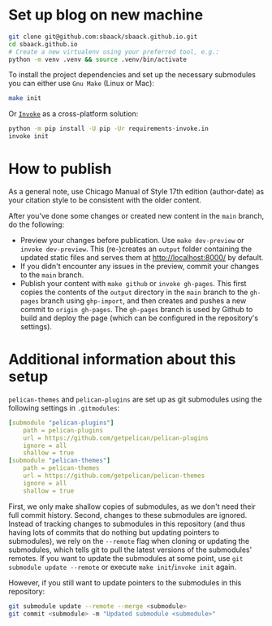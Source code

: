 # Set up blog on new machine

```bash
git clone git@github.com:sbaack/sbaack.github.io.git
cd sbaack.github.io
# Create a new virtualenv using your preferred tool, e.g.:
python -m venv .venv && source .venv/bin/activate
```

To install the project dependencies and set up the necessary submodules you can either use `Gnu Make` (Linux or Mac):

```bash
make init
```

Or [`Invoke`](https://www.pyinvoke.org/) as a cross-platform solution:

```bash
python -m pip install -U pip -Ur requirements-invoke.in
invoke init
```

# How to publish

As a general note, use Chicago Manual of Style 17th edition (author-date) as your citation style to be consistent with the older content.

After you've done some changes or created new content in the `main` branch, do the following:

- Preview your changes before publication. Use `make dev-preview` or `invoke dev-preview`. This (re-)creates an `output` folder containing the updated static files and serves them at <http://localhost:8000/> by default.
- If you didn't encounter any issues in the preview, commit your changes to the `main` branch.
- Publish your content with `make github` or `invoke gh-pages`. This first copies the contents of the `output` directory in the `main` branch to the `gh-pages` branch using `ghp-import`, and then creates and pushes a new commit to `origin gh-pages`. The `gh-pages` branch is used by Github to build and deploy the page (which can be configured in the repository's settings).

# Additional information about this setup

`pelican-themes` and `pelican-plugins` are set up as git submodules using the following settings in `.gitmodules`:

```yaml
[submodule "pelican-plugins"]
    path = pelican-plugins
    url = https://github.com/getpelican/pelican-plugins
    ignore = all
    shallow = true
[submodule "pelican-themes"]
    path = pelican-themes
    url = https://github.com/getpelican/pelican-themes
    ignore = all
    shallow = true
```

First, we only make shallow copies of submodules, as we don't need their full commit history. Second, changes to these submodules are ignored. Instead of tracking changes to submodules in this repository (and thus having lots of commits that do nothing but updating pointers to submodules), we rely on the  `--remote` flag when cloning or updating the submodules, which tells git to pull the latest versions of the submodules' remotes. If you want to update the submodules at some point, use `git submodule update --remote` or execute `make init`/`invoke init` again.

However, if you still want to update pointers to the submodules in this repository:

```bash
git submodule update --remote --merge <submodule>
git commit <submodule> -m "Updated submodule <submodule>"
```